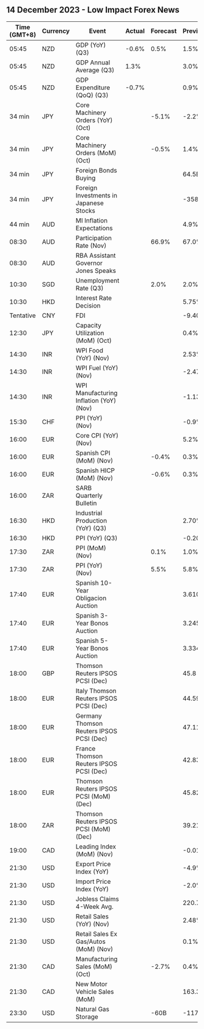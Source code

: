 ## 14 December 2023 - Low Impact Forex News

| Time (GMT+8) | Currency | Event | Actual | Forecast | Previous |
|------|----------|-------|--------|----------|----------|
| 05:45 | NZD | GDP (YoY) (Q3) | -0.6% | 0.5% | 1.5% |
| 05:45 | NZD | GDP Annual Average (Q3) | 1.3% |  | 3.0% |
| 05:45 | NZD | GDP Expenditure (QoQ) (Q3) | -0.7% |  | 0.9% |
| 34 min | JPY | Core Machinery Orders (YoY) (Oct) |  | -5.1% | -2.2% |
| 34 min | JPY | Core Machinery Orders (MoM) (Oct) |  | -0.5% | 1.4% |
| 34 min | JPY | Foreign Bonds Buying |  |  | 64.5B |
| 34 min | JPY | Foreign Investments in Japanese Stocks |  |  | -358.3B |
| 44 min | AUD | MI Inflation Expectations |  |  | 4.9% |
| 08:30 | AUD | Participation Rate (Nov) |  | 66.9% | 67.0% |
| 08:30 | AUD | RBA Assistant Governor Jones Speaks |  |  |  |
| 10:30 | SGD | Unemployment Rate (Q3) |  | 2.0% | 2.0% |
| 10:30 | HKD | Interest Rate Decision |  |  | 5.75% |
| Tentative | CNY | FDI |  |  | -9.40% |
| 12:30 | JPY | Capacity Utilization (MoM) (Oct) |  |  | 0.4% |
| 14:30 | INR | WPI Food (YoY) (Nov) |  |  | 2.53% |
| 14:30 | INR | WPI Fuel (YoY) (Nov) |  |  | -2.47% |
| 14:30 | INR | WPI Manufacturing Inflation (YoY) (Nov) |  |  | -1.13% |
| 15:30 | CHF | PPI (YoY) (Nov) |  |  | -0.9% |
| 16:00 | EUR | Core CPI (YoY) (Nov) |  |  | 5.2% |
| 16:00 | EUR | Spanish CPI (MoM) (Nov) |  | -0.4% | 0.3% |
| 16:00 | EUR | Spanish HICP (MoM) (Nov) |  | -0.6% | 0.3% |
| 16:00 | ZAR | SARB Quarterly Bulletin |  |  |  |
| 16:30 | HKD | Industrial Production (YoY) (Q3) |  |  | 2.70% |
| 16:30 | HKD | PPI (YoY) (Q3) |  |  | -0.20% |
| 17:30 | ZAR | PPI (MoM) (Nov) |  | 0.1% | 1.0% |
| 17:30 | ZAR | PPI (YoY) (Nov) |  | 5.5% | 5.8% |
| 17:40 | EUR | Spanish 10-Year Obligacion Auction |  |  | 3.610% |
| 17:40 | EUR | Spanish 3-Year Bonos Auction |  |  | 3.245% |
| 17:40 | EUR | Spanish 5-Year Bonos Auction |  |  | 3.334% |
| 18:00 | GBP | Thomson Reuters IPSOS PCSI (Dec) |  |  | 45.8 |
| 18:00 | EUR | Italy Thomson Reuters IPSOS PCSI (Dec) |  |  | 44.59 |
| 18:00 | EUR | Germany Thomson Reuters IPSOS PCSI (Dec) |  |  | 47.11 |
| 18:00 | EUR | France Thomson Reuters IPSOS PCSI (Dec) |  |  | 42.83 |
| 18:00 | EUR | Thomson Reuters IPSOS PCSI (MoM) (Dec) |  |  | 45.82 |
| 18:00 | ZAR | Thomson Reuters IPSOS PCSI (MoM) (Dec) |  |  | 39.21 |
| 19:00 | CAD | Leading Index (MoM) (Nov) |  |  | -0.01% |
| 21:30 | USD | Export Price Index (YoY) |  |  | -4.9% |
| 21:30 | USD | Import Price Index (YoY) |  |  | -2.0% |
| 21:30 | USD | Jobless Claims 4-Week Avg. |  |  | 220.75K |
| 21:30 | USD | Retail Sales (YoY) (Nov) |  |  | 2.48% |
| 21:30 | USD | Retail Sales Ex Gas/Autos (MoM) (Nov) |  |  | 0.1% |
| 21:30 | CAD | Manufacturing Sales (MoM) (Oct) |  | -2.7% | 0.4% |
| 21:30 | CAD | New Motor Vehicle Sales (MoM) |  |  | 163.3K |
| 23:30 | USD | Natural Gas Storage |  | -60B | -117B |

